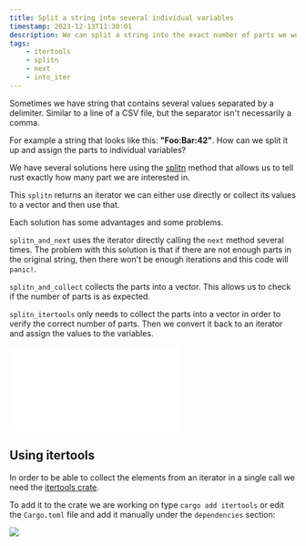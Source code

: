 ```yaml
---
title: Split a string into several individual variables
timestamp: 2023-12-13T11:30:01
description: We can split a string into the exact number of parts we would like to have.
tags:
    - itertools
    - splitn
    - next
    - into_iter
---
```


Sometimes we have string that contains several values separated by a delimiter. Similar to a line of a CSV file, but the separator isn't necessarily a comma.

For example a string that looks like this: **"Foo:Bar:42"**. How can we split it up and assign the parts to individual variables?

We have several solutions here using the [splitn](https://doc.rust-lang.org/std/primitive.str.html#method.splitn) method that allows us to tell rust exactly how many part we are interested in.

This `splitn` returns an iterator we can either use directly or collect its values to a vector and then use that.

Each solution has some advantages and some problems.

`splitn_and_next` uses the iterator directly calling the `next` method several times. The problem with this solution is that if there are not enough parts in the original string,
then there won't be enough iterations and this code will `panic!`.

`splitn_and_collect` collects the parts into a vector. This allows us to check if the number of parts is as expected.

`splitn_itertools` only needs to collect the parts into a vector in order to verify the correct number of parts.
Then we convert it back to an iterator and assign the values to the variables.


![](examples/split-string-into-many-variables/src/main.rs)


## Using itertools

In order to be able to collect the elements from an iterator in a single call we need the [itertools crate](https://crates.io/crates/itertools).

To add it to the crate we are working on type `cargo add itertools` or edit the `Cargo.toml` file and add it manually under the `dependencies` section:


![](examples/split-string-into-many-variables/Cargo.toml)

